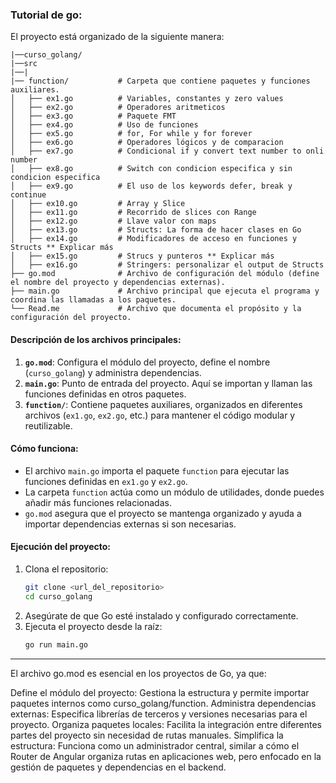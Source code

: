 

### Tutorial de go:

El proyecto está organizado de la siguiente manera:

```
|──curso_golang/
|──src
|──|
|── function/           # Carpeta que contiene paquetes y funciones auxiliares.
│   ├── ex1.go          # Variables, constantes y zero values
│   ├── ex2.go          # Operadores aritmeticos
│   ├── ex3.go          # Paquete FMT
│   ├── ex4.go          # Uso de funciones
│   ├── ex5.go          # for, For while y for forever
│   ├── ex6.go          # Operadores lógicos y de comparacion
│   ├── ex7.go          # Condicional if y convert text number to onli number
│   ├── ex8.go          # Switch con condicion especifica y sin condicion especifica
│   ├── ex9.go          # El uso de los keywords defer, break y continue
│   ├── ex10.go         # Array y Slice
│   ├── ex11.go         # Recorrido de slices con Range
│   ├── ex12.go         # Llave valor con maps
│   ├── ex13.go         # Structs: La forma de hacer clases en Go
│   ├── ex14.go         # Modificadores de acceso en funciones y Structs ** Explicar más
│   ├── ex15.go         # Strucs y punteros ** Explicar más
│   ├── ex16.go         # Stringers: personalizar el output de Structs
├── go.mod              # Archivo de configuración del módulo (define el nombre del proyecto y dependencias externas).
├── main.go             # Archivo principal que ejecuta el programa y coordina las llamadas a los paquetes.
└── Read.me             # Archivo que documenta el propósito y la configuración del proyecto.
```

#### Descripción de los archivos principales:
1. **`go.mod`**: Configura el módulo del proyecto, define el nombre (`curso_golang`) y administra dependencias.
2. **`main.go`**: Punto de entrada del proyecto. Aquí se importan y llaman las funciones definidas en otros paquetes.
3. **`function/`**: Contiene paquetes auxiliares, organizados en diferentes archivos (`ex1.go`, `ex2.go`, etc.) para mantener el código modular y reutilizable.

#### Cómo funciona:
- El archivo `main.go` importa el paquete `function` para ejecutar las funciones definidas en `ex1.go` y `ex2.go`.
- La carpeta `function` actúa como un módulo de utilidades, donde puedes añadir más funciones relacionadas.
- `go.mod` asegura que el proyecto se mantenga organizado y ayuda a importar dependencias externas si son necesarias.

#### Ejecución del proyecto:
1. Clona el repositorio:
   ```bash
   git clone <url_del_repositorio>
   cd curso_golang
   ```
2. Asegúrate de que Go esté instalado y configurado correctamente.
3. Ejecuta el proyecto desde la raíz:
   ```bash
   go run main.go
   ```

---

El archivo go.mod es esencial en los proyectos de Go, ya que:

Define el módulo del proyecto: Gestiona la estructura y permite importar paquetes internos como curso_golang/function.
Administra dependencias externas: Especifica librerías de terceros y versiones necesarias para el proyecto.
Organiza paquetes locales: Facilita la integración entre diferentes partes del proyecto sin necesidad de rutas manuales.
Simplifica la estructura: Funciona como un administrador central, similar a cómo el Router de Angular organiza rutas en aplicaciones web, pero enfocado en la gestión de paquetes y dependencias en el backend.
